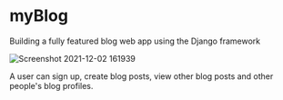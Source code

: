 # myBlog
Building a fully featured blog web app using the Django framework

![Screenshot 2021-12-02 161939](https://user-images.githubusercontent.com/47893192/144408500-c8fcf775-5f23-4693-8552-1b200d2f0840.png)

A user can sign up, create blog posts, view other blog posts and other people's blog profiles.
